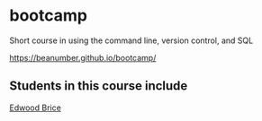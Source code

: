 # bootcamp

Short course in using the command line, version control, and SQL

https://beanumber.github.io/bootcamp/

## Students in this course include
[Edwood Brice](github.com/edwoodbrice-MM)

